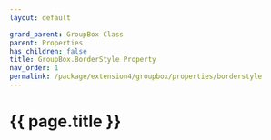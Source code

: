 ```yaml
---
layout: default

grand_parent: GroupBox Class
parent: Properties
has_children: false
title: GroupBox.BorderStyle Property
nav_order: 1
permalink: /package/extension4/groupbox/properties/borderstyle
---
```

# {{ page.title }}